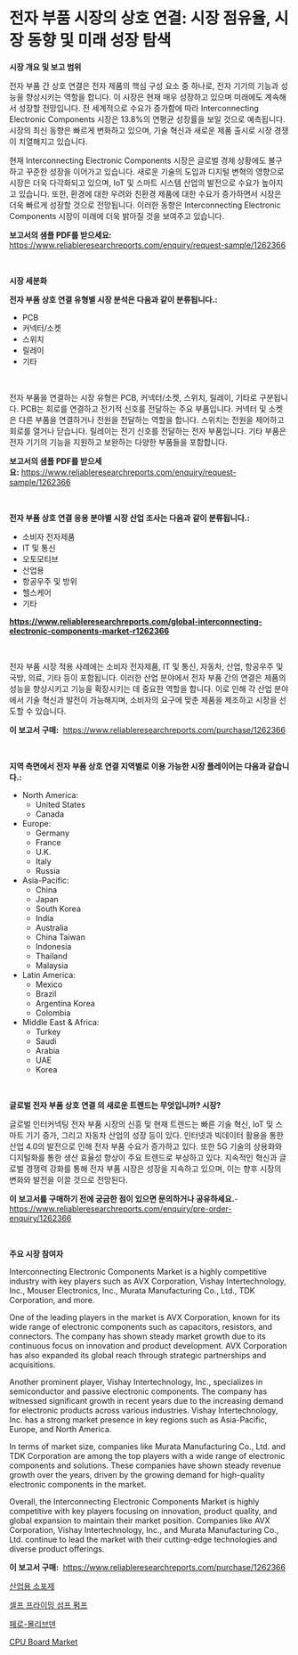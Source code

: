 <p><h1>전자 부품 시장의 상호 연결: 시장 점유율, 시장 동향 및 미래 성장 탐색</h1></p><p><strong>시장 개요 및 보고 범위</strong></p>
<p><p>전자 부품 간 상호 연결은 전자 제품의 핵심 구성 요소 중 하나로, 전자 기기의 기능과 성능을 향상시키는 역할을 합니다. 이 시장은 현재 매우 성장하고 있으며 미래에도 계속해서 성장할 전망입니다. 전 세계적으로 수요가 증가함에 따라 Interconnecting Electronic Components 시장은 13.8%의 연평균 성장률을 보일 것으로 예측됩니다. 시장의 최신 동향은 빠르게 변화하고 있으며, 기술 혁신과 새로운 제품 출시로 시장 경쟁이 치열해지고 있습니다.</p><p>현재 Interconnecting Electronic Components 시장은 글로벌 경제 상황에도 불구하고 꾸준한 성장을 이어가고 있습니다. 새로운 기술의 도입과 디지털 변혁의 영향으로 시장은 더욱 다각화되고 있으며, IoT 및 스마트 시스템 산업의 발전으로 수요가 높아지고 있습니다. 또한, 환경에 대한 우려와 친환경 제품에 대한 수요가 증가하면서 시장은 더욱 빠르게 성장할 것으로 전망됩니다. 이러한 동향은 Interconnecting Electronic Components 시장이 미래에 더욱 밝아질 것을 보여주고 있습니다.</p></p>
<p><strong>보고서의 샘플 PDF를 받으세요:</strong> <a href="https://www.reliableresearchreports.com/enquiry/request-sample/1262366">https://www.reliableresearchreports.com/enquiry/request-sample/1262366</a></p>
<p>&nbsp;</p>
<p><strong>시장 세분화</strong></p>
<p><strong>전자 부품 상호 연결 유형별 시장 분석은 다음과 같이 분류됩니다.:</strong></p>
<p><ul><li>PCB</li><li>커넥터/소켓</li><li>스위치</li><li>릴레이</li><li>기타</li></ul></p>
<p>&nbsp;</p>
<p><p>전자 부품을 연결하는 시장 유형은 PCB, 커넥터/소켓, 스위치, 릴레이, 기타로 구분됩니다. PCB는 회로를 연결하고 전기적 신호를 전달하는 주요 부품입니다. 커넥터 및 소켓은 다른 부품을 연결하거나 전원을 전달하는 역할을 합니다. 스위치는 전원을 제어하고 회로를 열거나 닫습니다. 릴레이는 전기 신호를 전달하는 전자 부품입니다. 기타 부품은 전자 기기의 기능을 지원하고 보완하는 다양한 부품들을 포함합니다.</p></p>
<p><strong>보고서의 샘플 PDF를 받으세요:</strong>&nbsp;<a href="https://www.reliableresearchreports.com/enquiry/request-sample/1262366">https://www.reliableresearchreports.com/enquiry/request-sample/1262366</a></p>
<p>&nbsp;</p>
<p><strong> 전자 부품 상호 연결 응용 분야별 시장 산업 조사는 다음과 같이 분류됩니다.:</strong></p>
<p><ul><li>소비자 전자제품</li><li>IT 및 통신</li><li>오토모티브</li><li>산업용</li><li>항공우주 및 방위</li><li>헬스케어</li><li>기타</li></ul></p>
<p><strong><a href="https://www.reliableresearchreports.com/global-interconnecting-electronic-components-market-r1262366">https://www.reliableresearchreports.com/global-interconnecting-electronic-components-market-r1262366</a></strong></p>
<p>&nbsp;</p>
<p><p>전자 부품 시장 적용 사례에는 소비자 전자제품, IT 및 통신, 자동차, 산업, 항공우주 및 국방, 의료, 기타 등이 포함됩니다. 이러한 산업 분야에서 전자 부품 간의 연결은 제품의 성능을 향상시키고 기능을 확장시키는 데 중요한 역할을 합니다. 이로 인해 각 산업 분야에서 기술 혁신과 발전이 가능해지며, 소비자의 요구에 맞춘 제품을 제조하고 시장을 선도할 수 있습니다.</p></p>
<p><strong>이 보고서 구매:</strong>&nbsp; <a href="https://www.reliableresearchreports.com/purchase/1262366">https://www.reliableresearchreports.com/purchase/1262366</a></p>
<p>&nbsp;</p>
<p><strong>지역 측면에서 전자 부품 상호 연결 지역별로 이용 가능한 시장 플레이어는 다음과 같습니다.:</strong></p>
<p><ul>
    <li>
        North America:
        <ul>
            <li>United States</li>
            <li>Canada</li>
        </ul>
    </li>
    <li>
        Europe:
        <ul>
            <li>Germany</li>
            <li>France</li>
            <li>U.K.</li>
            <li>Italy</li>
            <li>Russia</li>
        </ul>
    </li>
    <li>
        Asia-Pacific:
        <ul>
            <li>China</li>
            <li>Japan</li>
            <li>South Korea</li>
            <li>India</li>
            <li>Australia</li>
            <li>China Taiwan</li>
            <li>Indonesia</li>
            <li>Thailand</li>
            <li>Malaysia</li>
        </ul>
    </li>
    <li>
        Latin America:
        <ul>
            <li>Mexico</li>
            <li>Brazil</li>
            <li>Argentina Korea</li>
            <li>Colombia</li>
        </ul>
    </li>
    <li>
        Middle East & Africa:
        <ul>
            <li>Turkey</li>
            <li>Saudi</li>
            <li>Arabia</li>
            <li>UAE</li>
            <li>Korea</li>
        </ul>
    </li>
    </ul></p>
<p>&nbsp;</p>
<p><strong>글로벌 전자 부품 상호 연결 의 새로운 트렌드는 무엇입니까? 시장?</strong></p>
<p><p>글로벌 인터커넥팅 전자 부품 시장의 신흥 및 현재 트렌드는 빠른 기술 혁신, IoT 및 스마트 기기 증가, 그리고 자동차 산업의 성장 등이 있다. 인터넷과 빅데이터 활용을 통한 산업 4.0의 발전으로 인해 전자 부품 수요가 증가하고 있다. 또한 5G 기술의 상용화와 디지털화를 통한 생산 효율성 향상이 주요 트렌드로 부상하고 있다. 지속적인 혁신과 글로벌 경쟁력 강화를 통해 전자 부품 시장은 성장을 지속하고 있으며, 이는 향후 시장의 변화와 발전을 이끌 것으로 전망된다.</p></p>
<p><strong>이 보고서를 구매하기 전에 궁금한 점이 있으면 문의하거나 공유하세요.</strong>- <a href="https://www.reliableresearchreports.com/enquiry/pre-order-enquiry/1262366">https://www.reliableresearchreports.com/enquiry/pre-order-enquiry/1262366</a></p>
<p>&nbsp;</p>
<p><strong>주요 시장 참여자</strong></p>
<p><p>Interconnecting Electronic Components Market is a highly competitive industry with key players such as AVX Corporation, Vishay Intertechnology, Inc., Mouser Electronics, Inc., Murata Manufacturing Co., Ltd., TDK Corporation, and more. </p><p>One of the leading players in the market is AVX Corporation, known for its wide range of electronic components such as capacitors, resistors, and connectors. The company has shown steady market growth due to its continuous focus on innovation and product development. AVX Corporation has also expanded its global reach through strategic partnerships and acquisitions.</p><p>Another prominent player, Vishay Intertechnology, Inc., specializes in semiconductor and passive electronic components. The company has witnessed significant growth in recent years due to the increasing demand for electronic products across various industries. Vishay Intertechnology, Inc. has a strong market presence in key regions such as Asia-Pacific, Europe, and North America.</p><p>In terms of market size, companies like Murata Manufacturing Co., Ltd. and TDK Corporation are among the top players with a wide range of electronic components and solutions. These companies have shown steady revenue growth over the years, driven by the growing demand for high-quality electronic components in the market.</p><p>Overall, the Interconnecting Electronic Components Market is highly competitive with key players focusing on innovation, product quality, and global expansion to maintain their market position. Companies like AVX Corporation, Vishay Intertechnology, Inc., and Murata Manufacturing Co., Ltd. continue to lead the market with their cutting-edge technologies and diverse product offerings.</p></p>
<p><strong>이 보고서 구매:</strong>&nbsp;&nbsp;<a href="https://www.reliableresearchreports.com/purchase/1262366">https://www.reliableresearchreports.com/purchase/1262366</a></p>
<p><p><a href="https://github.com/EthaWolf/Market-Research-Report-List-1/blob/main/872253092168.md">산업용 소포제</a></p><p><a href="https://medium.com/@cierrahayes645/%EC%9E%90%EA%B0%80-%ED%9D%A1%EC%9E%85-%EB%B0%A9%EB%A5%98-%ED%8E%8C%ED%94%84-%EC%8B%9C%EC%9E%A5-%EA%B2%BD%EC%9F%81-%EB%B6%84%EC%84%9D-%EC%8B%9C%EC%9E%A5-%EB%8F%99%ED%96%A5-%EB%B0%8F-2031%EB%85%84%EA%B9%8C%EC%A7%80%EC%9D%98-%EC%98%88%EC%B8%A1-9d463b77bd6a">셀프 프라이밍 섬프 펌프</a></p><p><a href="https://github.com/kvbohdfy111/Market-Research-Report-List-1/blob/main/287264492169.md">페로-몰리브덴</a></p><p><a href="https://issuu.com/reportprime-2/docs/cpu-board-market-size-2030.pptx">CPU Board Market</a></p></p>